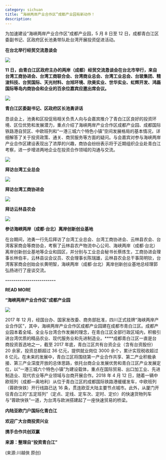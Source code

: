 ```yaml
---
category: sichuan
title: “海峡两岸产业合作区”成都产业园有新动作！
description:
---
```


为加速建设“海峡两岸产业合作区”成都产业园，5 月 8 日至 12 日，成都青白江区委副书记、区政府区长池勇带队赴台湾开展投资促进活动。

**在台北举行经贸交流恳谈会**

![](https://t10.baidu.com/it/u=3727236930,1999650174&fm=173&app=25&f=JPG?w=640&h=426&s=BA964C850E42394D012198B90300E011)

**11 日，由青白江区政府主办的两岸（成都）经贸交流恳谈会在台北市举行，来自台湾工商协进会、台湾工商联合会、台湾商业总会、台湾工业总会、台玻集团、精浚科技、台贸国际、天光材料、台旭环境、欣昊实业、世华实业、虹辉开发、鸿磊国际等岛内商协会和企业的百余位嘉宾应邀出席会议。**

![](https://t10.baidu.com/it/u=1554443991,2469793371&fm=173&app=25&f=JPG?w=640&h=426&s=A9114A94FE948C1F92A529010300A0D2)

**青白江区委副书记、区政府区长池勇讲话**

恳谈会上，池勇和区投促局相关负责人向与会嘉宾推介了青白江区良好的投资环境、区位优势和发展潜力，重点介绍了海峡两岸产业合作区成都产业园、成都国际铁路港自贸区、中欧班列和“一港三城六个特色小镇”空间发展格局的基本情况，详细解答了关于投资政策、通关、商贸服务等方面的疑问。与会嘉宾对参与海峡两岸产业合作区建设表现出了浓厚的兴趣，商协会纷纷表示将于近期组织企业赴青白江考察，进一步增进两地企业在投资合作领域的沟通与交流。

![](https://t10.baidu.com/it/u=67788720,1806172236&fm=173&app=25&f=JPG?w=640&h=426&s=8DD27C81005305CA1E38B4930300C091)

**拜访台湾工业总会**

![](https://t11.baidu.com/it/u=3406260505,2680791647&fm=173&app=25&f=JPG?w=640&h=426&s=22135DCF085234C618A598200300E051)

**拜访台湾工商协进会**

![](https://t11.baidu.com/it/u=2145133642,1282331568&fm=173&app=25&f=JPG?w=640&h=427&s=2286DC0142313B8A7E115D470100A0E0)

**拜访云林县农会**

![](https://t11.baidu.com/it/u=4222334137,3819909507&fm=173&app=25&f=JPG?w=640&h=426&s=63B018C502130BDCC091B19B03008081)

**参访海峡两岸（成都·台北）离岸创新创业基地**

在台期间，池勇一行先后拜访了台湾工业总会、台湾工商协进会、云林县农会、台湾客家商会等商协会，考察了云林县农产物流中心公司、海峡两岸（成都·台北）离岸创新创业基地等企业和园区，并分别与工业总会秘书长蔡炼生，工商协进会理事长林伯丰，云林县议会议员、农会理事长陈瑞雄，云林县农会总干事简明钦，台湾客家商会创始会长黄明智，海峡两岸（成都·台北）离岸创新创业基地总经理郭弘扬进行了座谈交流。

**-------------------------**

**READ MORE**

**“海峡两岸产业合作区”成都产业园**

![](https://t10.baidu.com/it/u=3369794928,2945082997&fm=173&app=25&f=JPG?w=640&h=388&s=32E748B60C558CCC72277E930300509C)

2017 年 12 月，经国台办、国家发改委、商务部批准，四川正式挂牌“海峡两岸产业合作区”，其中，海峡两岸产业合作区成都产业园建在成都市青白江区。成都产业园本着全域、全业与台湾合作发展的理念，在青白江区全部行政区域内，积极引进台湾优质的精品农业、现代服务业和先进制造业。\*\*\*\*成都青白江区一直是台商投资首选地之一，截至 2017 年底，青白江区共有台资企业（含有台资股份）20 余家，投资总额超过 36 亿元，提供就业岗位 3000 余个，累计实现税收超过 8 亿元。在未来的发展中，青白江区将围绕第一产业合作共享、第二产业积极承接、第三产业深度开放的总体思路，依托台商企业发展优势和青白江区产业发展定位，以“一港三城六个特色小镇”为建设载体，重点在国际贸易、出口加工业、先进制造业、现代农业等产业领域与台商开展合作。2018 年 4 月 12 日，随着一辆中欧班列（成都—奥地利）从位于青白江区的成都国际铁路港缓缓发车，中欧班列（蓉欧快铁）开行线路已达 16 条，贯连欧亚大陆主要节点城市。此外，从厦门开往青白江的“五定班列”（定点、定线、定车次、定时、定价）的快速货物列车与“蓉欧快铁”一道，为台湾与欧洲搭建起了一座快速贸易的桥梁。

**内陆亚欧门户国际化青白江**

**欢迎广大台商投资兴业**

**携手合作共创双赢**

**来源：整理自“投资青白江”**

(来源:川越俠 原创)
